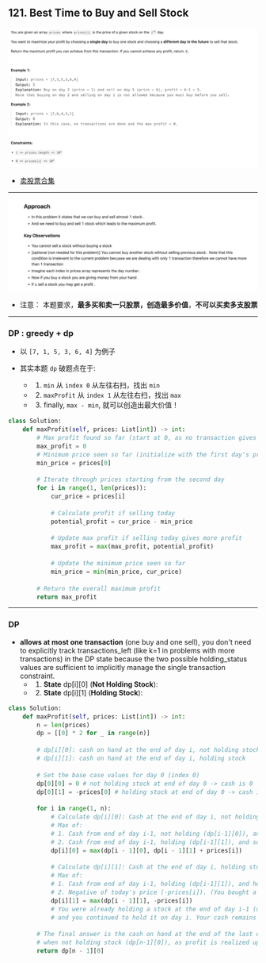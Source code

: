 ## 121. Best Time to Buy and Sell Stock
![](img/2025-03-05-23-55-10.png)

- [卖股票合集](https://www.youtube.com/watch?v=USEFjOtuyA4&t=331s)

---

![](img/2025-03-05-23-55-40.png)

- 注意： 本题要求，**最多买和卖一只股票，创造最多价值**，**不可以买卖多支股票**

---
### DP : greedy + dp

- 以 `[7, 1, 5, 3, 6, 4]` 为例子

- 其实本题 `dp` 破题点在于:
  - 1. `min` 从 `index 0` 从左往右扫，找出 `min`
  - 2. `maxProfit` 从 `index 1` 从左往右扫，找出 `max`
  - 3. finally, `max - min`, 就可以创造出最大价值！


```py
class Solution:
    def maxProfit(self, prices: List[int]) -> int:
        # Max profit found so far (start at 0, as no transaction gives 0 profit)
        max_profit = 0
        # Minimum price seen so far (initialize with the first day's price)
        min_price = prices[0]

        # Iterate through prices starting from the second day
        for i in range(1, len(prices)):
            cur_price = prices[i]

            # Calculate profit if selling today
            potential_profit = cur_price - min_price

            # Update max profit if selling today gives more profit
            max_profit = max(max_profit, potential_profit)

            # Update the minimum price seen so far
            min_price = min(min_price, cur_price)

        # Return the overall maximum profit
        return max_profit
```
---

### DP


- **allows at most one transaction** (one buy and one sell), you don't need to explicitly track transactions_left (like k=1 in problems with more 
  transactions) in the DP state because the two possible holding_status values are sufficient to implicitly manage the single transaction constraint.
  - 1. **State** dp[i][0] (**Not Holding Stock**):
  - 2. **State** dp[i][1] (**Holding Stock**):



```py
class Solution:
    def maxProfit(self, prices: List[int]) -> int:
        n = len(prices)
        dp = [[0] * 2 for _ in range(n)]

        # dp[i][0]: cash on hand at the end of day i, not holding stock
        # dp[i][1]: cash on hand at the end of day i, holding stock

        # Set the base case values for day 0 (index 0)
        dp[0][0] = 0 # not holding stock at end of day 0 -> cash is 0
        dp[0][1] = -prices[0] # holding stock at end of day 0 -> cash is -price of day 0 (bought on day 0)

        for i in range(1, n):
            # Calculate dp[i][0]: Cash at the end of day i, not holding stock
            # Max of:
            # 1. Cash from end of day i-1, not holding (dp[i-1][0]), and skipped transaction today.
            # 2. Cash from end of day i-1, holding (dp[i-1][1]), and sold stock today (+ prices[i]).
            dp[i][0] = max(dp[i - 1][0], dp[i - 1][1] + prices[i])

            # Calculate dp[i][1]: Cash at the end of day i, holding stock
            # Max of:
            # 1. Cash from end of day i-1, holding (dp[i-1][1]), and held stock today.
            # 2. Negative of today's price (-prices[i]). (You bought a stock on day i. To do this, you must have not been holding a stock at the end of day i-1).
            dp[i][1] = max(dp[i - 1][1], -prices[i])
            # You were already holding a stock at the end of day i-1 (dp[i - 1][1]),
            # and you continued to hold it on day i. Your cash remains dp[i - 1][1].

        # The final answer is the cash on hand at the end of the last day (index n-1),
        # when not holding stock (dp[n-1][0]), as profit is realized upon selling.
        return dp[n - 1][0]
```